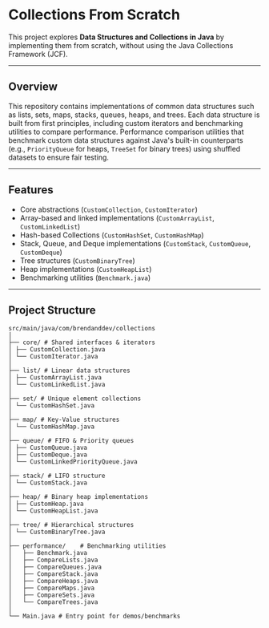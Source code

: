 # Collections From Scratch

This project explores **Data Structures and Collections in Java** by implementing them from scratch, without using the Java Collections Framework (JCF).

---

## Overview

This repository contains implementations of common data structures such as lists, sets, maps, stacks, queues, heaps, and trees.
Each data structure is built from first principles, including custom iterators and benchmarking utilities to compare performance.
Performance comparison utilities that benchmark custom data structures against Java's built-in counterparts (e.g., `PriorityQueue` for heaps, `TreeSet` for binary trees) using shuffled datasets to ensure fair testing.

---

## Features

- Core abstractions (`CustomCollection`, `CustomIterator`)  
- Array-based and linked implementations (`CustomArrayList`, `CustomLinkedList`)
- Hash-based Collections (`CustomHashSet`, `CustomHashMap`)
- Stack, Queue, and Deque implementations (`CustomStack`, `CustomQueue`, `CustomDeque`)
- Tree structures (`CustomBinaryTree`)
- Heap implementations (`CustomHeapList`)
- Benchmarking utilities (`Benchmark.java`)  

---

## Project Structure

```
src/main/java/com/brendanddev/collections
│
├── core/ # Shared interfaces & iterators
│ ├── CustomCollection.java
│ └── CustomIterator.java
│
├── list/ # Linear data structures
│ ├── CustomArrayList.java
│ └── CustomLinkedList.java
│
├── set/ # Unique element collections
│ └── CustomHashSet.java
│
├── map/ # Key-Value structures
│ └── CustomHashMap.java
│
├── queue/ # FIFO & Priority queues
│ ├── CustomQueue.java
│ ├── CustomDeque.java
│ └── CustomLinkedPriorityQueue.java
│
├── stack/ # LIFO structure
│ └── CustomStack.java
│
├── heap/ # Binary heap implementations
│ ├── CustomHeap.java
│ └── CustomHeapList.java
│
├── tree/ # Hierarchical structures
│ └── CustomBinaryTree.java
│
├── performance/    # Benchmarking utilities
│   ├── Benchmark.java
│   ├── CompareLists.java
│   ├── CompareQueues.java
│   ├── CompareStack.java
│   ├── CompareHeaps.java
│   ├── CompareMaps.java
│   ├── CompareSets.java
│   └── CompareTrees.java
│
└── Main.java # Entry point for demos/benchmarks
```
